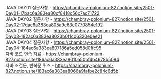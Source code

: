 JAVA DAY01 질문사항 - https://chambray-polonium-827.notion.site/2501-Day01-17bac6a383ea80cf8418c56c7ac71722 <br>
JAVA DAY02 질문사항 - https://chambray-polonium-827.notion.site/2501-Day02-17dac6a383ea805a9e63e0770854e192 <br>
JAVA DAY03 질문사항 - https://chambray-polonium-827.notion.site/2501-Day03-182ac6a383ea8023b0f1c06320e0ee21 <br>
JAVA DAY04 질문사항 - https://chambray-polonium-827.notion.site/2501-Day04-184ac6a383ea807186a5ed058d0ffc95 <br>
자바 코드 연습 자료 - https://chambray-polonium-827.notion.site/186ac6a383ea8010a50bf4b4678b5084 <br>
자바 조건문, 반복문 퀴즈 - https://chambray-polonium-827.notion.site/183ac6a383ea8066a9fafbe2c84c6d5b <br>